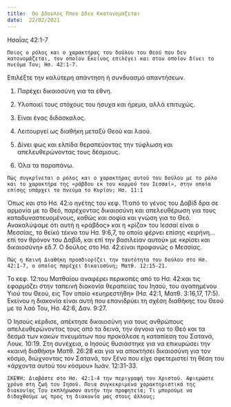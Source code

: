 ```yaml
---
title:  Οο Δδουλος Ππου Δδεν Κκατονομαζεται
date:  22/02/2021
---
```


Ησαΐας 42:1-7

`Ποιος ο ρόλος και ο χαρακτήρας του δούλου του Θεού που δεν κατονομάζεται, τον οποίον Εκείνος επιλέγει και στον οποίον δίνει το πνεύμα Του; Ησ. 42:1-7.`

Επιλέξτε την καλύτερη απάντηση ή συνδυασμό απαντήσεων.

1.	Παρέχει δικαιοσύνη για τα έθνη.

2.	Υλοποιεί τους στόχους του ήσυχα και ήρεμα, αλλά επιτυχώς.

3.	Είναι ένας διδάσκαλος.

4.	Λειτουργεί ως διαθήκη μεταξύ Θεού και λαού.

5.	Δίνει φως και ελπίδα θεραπεύοντας την τύφλωση και απελευθερώνοντας τους δέσμιους.

6.	Όλα τα παραπάνω.

`Πώς συγκρίνεται ο ρόλος και ο χαρακτήρας αυτού του δούλου με το ρόλο και το χαρακτήρα της «ράβδου εκ του κορμού του Ιεσσαί», στην οποία επίσης υπάρχει το πνεύμα το Κυρίου; Ησ. 11:1`

Όπως και στο Ησ. 42:ο ηγέτης του κεφ. 11:από το γένος του Δαβίδ δρα σε αρμονία με το Θεό, παρέχοντας δικαιοσύνη και απελευθέρωση για τους καταδυναστευομένους, καθώς και σοφία και γνώση για το Θεό. Ανακαλύψαμε ότι αυτή η «ράβδος» και η «ρίζα» του Ιεσσαί είναι ο Μεσσίας, το θεϊκό τέκνο του Ησ. 9:6,7, το οποίο φέρνει επίσης «ειρήνη… επί τον θρόνον του Δαβίδ, και επί την βασιλείαν αυτού» με «κρίσει και δικαιοσύνη» εδ.7. Ο δούλος στο Ησ. 42:είναι προφανώς ο Μεσσίας.

`Πώς η Καινή Διαθήκη προσδιορίζει την ταυτότητα του δούλου στο Ησ. 42:1-7, ο οποίος παρέχει δικαιοσύνη; Ματθ. 12:15-21.`

Το κεφ. 12:του Ματθαίου αναφέρει περικοπές από το Ησ. 42:και τις εφαρμόζει στην ταπεινή διακονία θεραπείας του Ιησού, του αγαπημένου Υιού του Θεού, εις Τον οποίο «ευηρεστήθη» (Ησ. 42:1, Ματθ. 3:16,17, 17:5). Εκείνου η διακονία είναι αυτή που επανιδρύει τη σχέση διαθήκης του Θεού με το λαό Του, Ησ. 42:6, Δαν. 9:27.

Ο Ιησούς κέρδισε, απέκτησε δικαιοσύνη για τους ανθρώπους απελευθερώνοντας τους από τα δεινά, την άγνοια για το Θεό και τα δεσμά των κακών πνευμάτων που προκάλεσε η καταπίεση του Σατανά, Λουκ. 10:19. Στη συνέχεια, ο Ιησούς θυσιάστηκε για να επικυρώσει την «καινή διαθήκη» Ματθ. 26:28 και για να αποκτήσει δικαιοσύνη για τον κόσμο, διώχνοντας τον Σατανά, τον ξένο που είχε σφετεριστεί τη θέση του «άρχοντα αυτού του κόσμου» Ιωάν. 12:31-33.

`ΣΚΕΨΗ: Διαβάστε στο Ησ. 42:1-4 την περιγραφή του Χριστού. Αφιερώστε χρόνο στη ζωή του Ιησού. Ποια συγκεκριμένα χαρακτηριστικά της διακονίας Του εκπλήρωσαν αυτήν την προφητεία; Τι μπορούμε να διδαχθούμε ως προς τη διακονία μας στους άλλους;`